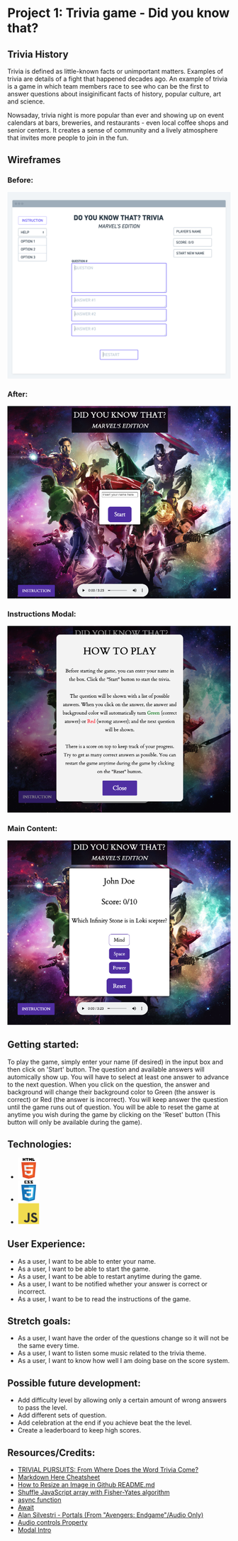 # Project 1: Trivia game - Did you know that?
## Trivia History
Trivia is defined as little-known facts or unimportant matters. Examples of trivia are details of a fight that happened decades ago. An example of trivia is a game in which team members race to see who can be the first to answer questions about insiginificant facts of history, popular culture, art and science.

Nowsaday, trivia night is more popular than ever and showing up on event calendars at bars, breweries, and restaurants - even local coffee shops and senior centers. It creates a sense of community and a lively atmosphere that invites more people to join in the fun.

## Wireframes
### Before:
![Planning phase's wireframe](img/preplan.png)
### After:
![Post-plan wireframe](img/postproject.png)
### Instructions Modal:
![Instruction Modal](img/modal.png)
### Main Content:
![Main Content](img/maincontent.png)

## Getting started:
To play the game, simply enter your name (if desired) in the input box and then click on 'Start' button. The question and available answers will automically show up. You will have to select at least one answer to advance to the next question. When you click on the question, the answer and background will change their background color to Green (the answer is correct) or Red (the answer is incorrect). You will keep answer the question until the game runs out of question. You will be able to reset the game at anytime you wish during the game by clicking on the 'Reset' button (This button will only be available during the game).
## Technologies:
+ <img src="img/html.svg" width=10% height=10%>
+ <img src="img/css.svg" width=10% height=10%> 
+ <img src="img/javascript.svg" width=10% height=10%>

## User Experience:
+ As a user, I want to be able to enter your name.
+ As a user, I want to be able to start the game.
+ As a user, I want to be able to restart anytime during the game.
+ As a user, I want to be notified whether your answer is correct or incorrect.
+ As a user, I want to be to read the instructions of the game.

## Stretch goals:
+ As a user, I want have the order of the questions change so it will not be the same every time.
+ As a user, I want to listen some music related to the trivia theme.
+ As a user, I want to know how well I am doing base on the score system.

## Possible future development:
+ Add difficulty level by allowing only a certain amount of wrong answers to pass the level.
+ Add different sets of question.
+ Add celebration at the end if you achieve beat the the level.
+ Create a leaderboard to keep high scores.

## Resources/Credits:
+ [TRIVIAL PURSUITS: From Where Does the Word Trivia Come?](https://www.plansponsor.com/trivial-pursuits-word-trivia-come/?layout=print)
+ [Markdown Here Cheatsheet](https://github.com/adam-p/markdown-here/wiki/Markdown-Here-Cheatsheet#images)
+ [How to Resize an Image in Github README.md](https://gist.github.com/stevecondylios/dcadb4fc73e63f27a3bbcf17e52058bf)
+ [Shuffle JavaScript array with Fisher-Yates algorithm](https://sebhastian.com/fisher-yates-shuffle-javascript/)
+ [async function](https://developer.mozilla.org/en-US/docs/Web/JavaScript/Reference/Statements/async_function)
+ [Await](https://developer.mozilla.org/en-US/docs/Web/JavaScript/Reference/Operators/await)
+ [Alan Silvestri - Portals (From "Avengers: Endgame"/Audio Only)](https://www.youtube.com/watch?v=F_mhWxOjxp4)
+ [Audio controls Property](https://www.w3schools.com/jsref/prop_audio_controls.asp)
+ [Modal Intro](https://git.generalassemb.ly/seir-323/modals_intro/tree/js-dom-manipulation)
